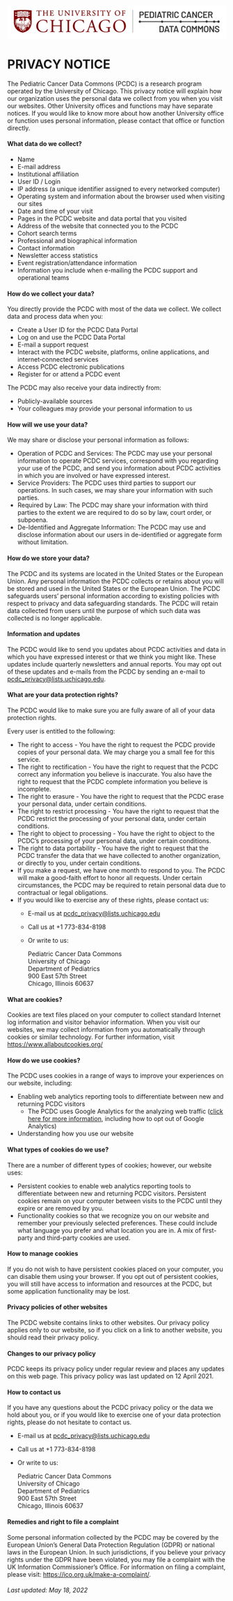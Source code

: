 ![Logo](img/PcdcLogo.png)
# PRIVACY NOTICE
The Pediatric Cancer Data Commons (PCDC) is a research program operated by the University of Chicago. This privacy notice will explain how our organization uses the personal data we collect from you when you visit our websites. Other University offices and functions may have separate notices. If you would like to know more about how another University office or function uses personal information, please contact that office or function directly.

#### What data do we collect?
- Name
- E-mail address
- Institutional affiliation
- User ID / Login  
- IP address (a unique identifier assigned to every networked computer)
- Operating system and information about the browser used when visiting our sites
- Date and time of your visit
- Pages in the PCDC website and data portal that you visited
- Address of the website that connected you to the PCDC
- Cohort search terms
- Professional and biographical information
- Contact information
- Newsletter access statistics
- Event registration/attendance information
- Information you include when e-mailing the PCDC support and operational teams

#### How do we collect your data?

You directly provide the PCDC with most of the data we collect. We collect data and process data when you:

- Create a User ID for the PCDC Data Portal
- Log on and use the PCDC Data Portal
- E-mail a support request
- Interact with the PCDC website, platforms, online applications, and internet‐connected services
- Access PCDC electronic publications
- Register for or attend a PCDC event

The PCDC may also receive your data indirectly from:

- Publicly-available sources
- Your colleagues may provide your personal information to us

#### How will we use your data?

We may share or disclose your personal information as follows:

- Operation of PCDC and Services: The PCDC may use your personal information to operate PCDC services, correspond with you regarding your use of the PCDC, and send you information about PCDC activities in which you are involved or have expressed interest.
- Service Providers: The PCDC uses third parties to support our operations. In such cases, we may share your information with such parties.
- Required by Law: The PCDC may share your information with third parties to the extent we are required to do so by law, court order, or subpoena.
- De-Identified and Aggregate Information: The PCDC may use and disclose information about our users in de-identified or aggregate form without limitation.

#### How do we store your data?

The PCDC and its systems are located in the United States or the European Union. Any personal information the PCDC collects or retains about you will be stored and used in the United States or the European Union. The PCDC safeguards users’ personal information according to existing policies with respect to privacy and data safeguarding standards. The PCDC will retain data collected from users until the purpose of which such data was collected is no longer applicable.

#### Information and updates

The PCDC would like to send you updates about PCDC activities and data in which you have expressed interest or that we think you might like. These updates include quarterly newsletters and annual reports. You may opt out of these updates and e-mails from the PCDC by sending an e-mail to <pcdc_privacy@lists.uchicago.edu>.

#### What are your data protection rights?

The PCDC would like to make sure you are fully aware of all of your data protection rights.

Every user is entitled to the following:

- The right to access - You have the right to request the PCDC provide copies of your personal data. We may charge you a small fee for this service.
- The right to rectification - You have the right to request that the PCDC correct any information you believe is inaccurate. You also have the right to request that the PCDC complete information you believe is incomplete.
- The right to erasure - You have the right to request that the PCDC erase your personal data, under certain conditions.
- The right to restrict processing - You have the right to request that the PCDC restrict the processing of your personal data, under certain conditions.
- The right to object to processing - You have the right to object to the PCDC’s processing of your personal data, under certain conditions.
- The right to data portability - You have the right to request that the PCDC transfer the data that we have collected to another organization, or directly to you, under certain conditions.
- If you make a request, we have one month to respond to you. The PCDC will make a good-faith effort to honor all requests. Under certain circumstances, the PCDC may be required to retain personal data due to contractual or legal obligations.
- If you would like to exercise any of these rights, please contact us:
    - E-mail us at <pcdc_privacy@lists.uchicago.edu>
    - Call us at +1 773-834-8198
    - Or write to us:

        Pediatric Cancer Data Commons  
        University of Chicago   
        Department of Pediatrics  
        900 East 57th Street  
        Chicago, Illinois 60637  

#### What are cookies?

Cookies are text files placed on your computer to collect standard Internet log information and visitor behavior information. When you visit our websites, we may collect information from you automatically through cookies or similar technology. For further information, visit <https://www.allaboutcookies.org/> 

#### How do we use cookies?

The PCDC uses cookies in a range of ways to improve your experiences on our website, including:

- Enabling web analytics reporting tools to differentiate between new and returning PCDC visitors
    - The PCDC uses Google Analytics for the analyzing web traffic ([click here for more information](https://support.google.com/analytics/answer/6004245?hl=en), including how to opt out of Google Analytics)
- Understanding how you use our website

#### What types of cookies do we use?

There are a number of different types of cookies; however, our website uses:

- Persistent cookies to enable web analytics reporting tools to differentiate between new and returning PCDC visitors. Persistent cookies remain on your computer between visits to the PCDC until they expire or are removed by you.
- Functionality cookies so that we recognize you on our website and remember your previously selected preferences. These could include what language you prefer and what location you are in. A mix of first-party and third-party cookies are used.

#### How to manage cookies

If you do not wish to have persistent cookies placed on your computer, you can disable them using your browser. If you opt out of persistent cookies, you will still have access to information and resources at the PCDC, but some application functionality may be lost. 

#### Privacy policies of other websites

The PCDC website contains links to other websites. Our privacy policy applies only to our website, so if you click on a link to another website, you should read their privacy policy.

#### Changes to our privacy policy

PCDC keeps its privacy policy under regular review and places any updates on this web page. This privacy policy was last updated on 12 April 2021.

#### How to contact us

If you have any questions about the PCDC privacy policy or the data we hold about you, or if you would like to exercise one of your data protection rights, please do not hesitate to contact us.

- E-mail us at <pcdc_privacy@lists.uchicago.edu>
- Call us at +1 773-834-8198
- Or write to us:

    Pediatric Cancer Data Commons  
    University of Chicago   
    Department of Pediatrics  
    900 East 57th Street  
    Chicago, Illinois 60637  

#### Remedies and right to file a complaint

Some personal information collected by the PCDC may be covered by the European Union’s General Data Protection Regulation (GDPR) or national laws in the European Union. In such jurisdictions, if you believe your privacy rights under the GDPR have been violated, you may file a complaint with the UK Information Commissioner’s Office. For information on filing a complaint, please visit: <https://ico.org.uk/make-a-complaint/>.

###### Last updated: May 18, 2022

